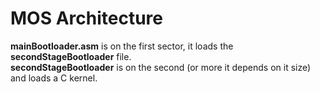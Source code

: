 # MOS Architecture
**mainBootloader.asm** is on the first sector, it loads the **secondStageBootloader** file.</br>
**secondStageBootloader** is on the second (or more it depends on it size) and loads a C kernel.
